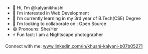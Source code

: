 - 👋 Hi, I’m @kalyanikhushi
- 👀 I’m interested in Web Development
- 🌱 I’m currently learning in my 3rd year of B.Tech(CSE) Degree
- 👯 I’m looking to collaborate on : Open Source
- 😄 Pronouns: She/Her
- ⚡ Fun fact: I am a Nightscape photographer

Connect with me:
www.linkedin.com/in/khushi-kalyani-b07b05271
